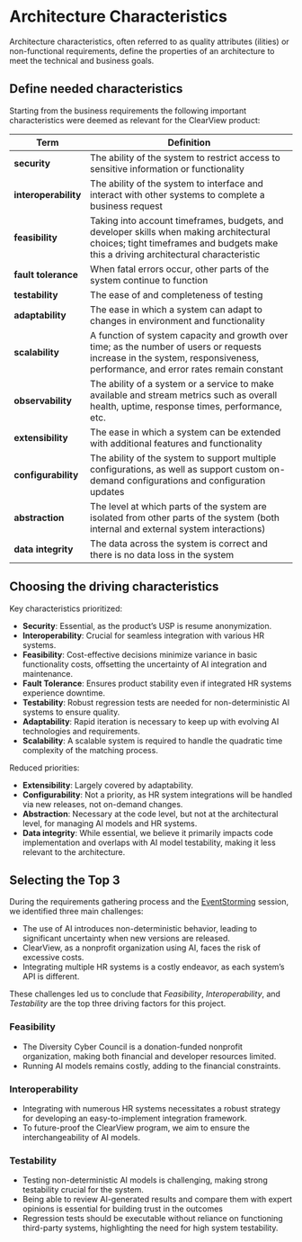 # Architecture Characteristics
Architecture characteristics, often referred to as quality attributes (ilities) or non-functional requirements, define the properties of an architecture to meet the technical and business goals.

## Define needed characteristics
Starting from the business requirements the following important characteristics were deemed as relevant for the ClearView product:

| **Term**             | **Definition**                                                                                                                                   |
|----------------------|---------------------------------------------------------------------------------------------------------------------------------------------------|
| **security**         | The ability of the system to restrict access to sensitive information or functionality                                                            |
| **interoperability** | The ability of the system to interface and interact with other systems to complete a business request                                              |
| **feasibility** | Taking into account timeframes, budgets, and developer skills when making architectural choices; tight timeframes and budgets make this a driving architectural characteristic |
| **fault tolerance**  | When fatal errors occur, other parts of the system continue to function                                                                           |
| **testability**      | The ease of and completeness of testing                                                                                                           |
| **adaptability**     | The ease in which a system can adapt to changes in environment and functionality                                                                  |
| **scalability**      | A function of system capacity and growth over time; as the number of users or requests increase in the system, responsiveness, performance, and error rates remain constant |
| **observability** | The ability of a system or a service to make available and stream metrics such as overall health, uptime, response times, performance, etc. |
| **extensibility**    | The ease in which a system can be extended with additional features and functionality                                                             |
| **configurability**  | The ability of the system to support multiple configurations, as well as support custom on-demand configurations and configuration updates         |
| **abstraction**      | The level at which parts of the system are isolated from other parts of the system (both internal and external system interactions)               |
| **data integrity** | The data across the system is correct and there is no data loss in the system |


## Choosing the driving characteristics

Key characteristics prioritized:

- **Security**: Essential, as the product’s USP is resume anonymization.
- **Interoperability**: Crucial for seamless integration with various HR systems.
- **Feasibility**: Cost-effective decisions minimize variance in basic functionality costs, offsetting the uncertainty of AI integration and maintenance.
- **Fault Tolerance**: Ensures product stability even if integrated HR systems experience downtime.
- **Testability**: Robust regression tests are needed for non-deterministic AI systems to ensure quality.
- **Adaptability**: Rapid iteration is necessary to keep up with evolving AI technologies and requirements.
- **Scalability**: A scalable system is required to handle the quadratic time complexity of the matching process.

Reduced priorities:

- **Extensibility**: Largely covered by adaptability.
- **Configurability**: Not a priority, as HR system integrations will be handled via new releases, not on-demand changes.
- **Abstraction**: Necessary at the code level, but not at the architectural level, for managing AI models and HR systems.
- **Data integrity**: While essential, we believe it primarily impacts code implementation and overlaps with AI model testability, making it less relevant to the architecture.

## Selecting the Top 3

During the requirements gathering process and the [EventStorming](/EventStorming/) session, we identified three main challenges:

- The use of AI introduces non-deterministic behavior, leading to significant uncertainty when new versions are released.
- ClearView, as a nonprofit organization using AI, faces the risk of excessive costs.
- Integrating multiple HR systems is a costly endeavor, as each system’s API is different.

These challenges led us to conclude that *Feasibility*, *Interoperability*, and *Testability* are the top three driving factors for this project.

### Feasibility
- The Diversity Cyber Council is a donation-funded nonprofit organization, making both financial and developer resources limited.
- Running AI models remains costly, adding to the financial constraints.

### Interoperability
- Integrating with numerous HR systems necessitates a robust strategy for developing an easy-to-implement integration framework.
- To future-proof the ClearView program, we aim to ensure the interchangeability of AI models.

### Testability
- Testing non-deterministic AI models is challenging, making strong testability crucial for the system.
- Being able to review AI-generated results and compare them with expert opinions is essential for building trust in the outcomes
- Regression tests should be executable without reliance on functioning third-party systems, highlighting the need for high system testability.

